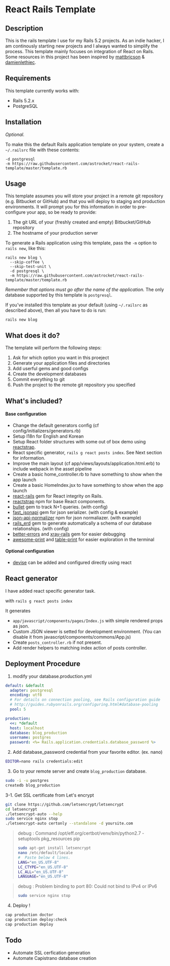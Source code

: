 # React Rails Template

## Description
This is the rails template I use for my Rails 5.2 projects.
As an indie hacker, I am continously starting new projects and I always wanted to simplify the process.
This template mainly focuses on integration of React on Rails.
Some resources in this project has been inspired by [mattbricson][] & [damienlethiec][].

## Requirements

This template currently works with:

* Rails 5.2.x
* PostgreSQL

## Installation

*Optional.*

To make this the default Rails application template on your system, create a `~/.railsrc` file with these contents:

```
-d postgresql
-m https://raw.githubusercontent.com/astrocket/react-rails-template/master/template.rb
```

## Usage

This template assumes you will store your project in a remote git repository (e.g. Bitbucket or GitHub) and that you will deploy to staging and production environments. It will prompt you for this information in order to pre-configure your app, so be ready to provide:

1. The git URL of your (freshly created and empty) Bitbucket/GitHub repository
2. The hostname of your production server

To generate a Rails application using this template, pass the `-m` option to `rails new`, like this:

```
rails new blog \
  --skip-coffee \
  --skip-test-unit \
  -d postgresql \
  -m https://raw.githubusercontent.com/astrocket/react-rails-template/master/template.rb
```

*Remember that options must go after the name of the application.* The only database supported by this template is `postgresql`.

If you’ve installed this template as your default (using `~/.railsrc` as described above), then all you have to do is run:

```
rails new blog
```

## What does it do?

The template will perform the following steps:

1. Ask for which option you want in this proeject
2. Generate your application files and directories
3. Add userful gems and good configs
4. Create the development databases
5. Commit everything to git
6. Push the project to the remote git repository you specified

## What's included?

#### Base configuration

* Change the default generators config (cf config/initializers/generators.rb)
* Setup I18n for English and Korean
* Setup React folder structures with some out of box demo using [reactstrap][].
* React specific generator, `rails g react posts index`. See Next section for information.
* Improve the main layout (cf app/views/layouts/application.html.erb) to include webpack in the asset pipeline
* Create a basic home_controller.rb to have something to show when the app launch
* Create a basic HomeIndex.jsx to have something to show when the app launch
* [react-rails][] gem for React integrity on Rails.
* [reactstrap][] npm for base React components.
* [bullet][] gem to track N+1 queries. (with config)
* [fast_jsonapi][] gem for json serializer. (with config & example)
* [json-api-normalizer][] npm for json normaliazer. (with example)
* [rails_erd][] gem to generate automatically a schema of our database relationships. (with config)
* [better-errors][] and [xray-rails][] gem for easier debugging
* [awesome-print][] and [table-print][] for easier exploration in the terminal

#### Optional configuration

* [devise][] can be added and configured directly using react

## React generator

I have added react specific generator task.

with `rails g react posts index`

It generates

* `app/javascript/components/pages/Index.js` with simple rendered props as json.
* Custom JSON viewer is setted for development environment. (You can disable it from javascript/components/commons/App.js)
* Create `posts_controller.rb` if not present.
* Add render helpers to matching index action of posts controller.

## Deployment Procedure

1. modify your database.production.yml
```yml
default: &default
  adapter: postgresql
  encoding: utf8
  # For details on connection pooling, see Rails configuration guide
  # http://guides.rubyonrails.org/configuring.html#database-pooling
  pool: 5

production:
  <<: *default
  host: localhost
  database: blog_production
  username: postgres
  password: <%= Rails.application.credentials.database_password %>
```

2. Add database_password credential from your favorite editor. (ex. nano)
```bash
EDITOR=nano rails credentials:edit
```

3. Go to your remote server and create `blog_production` database.
```bash
sudo -i -u postgres
createdb blog_production
```

3-1. Get SSL certificate from Let's encrypt
```bash
git clone https://github.com/letsencrypt/letsencrypt
cd letsencrypt
./letsencrypt-auto --help
sudo service nginx stop
./letsencrypt-auto certonly --standalone -d yoursite.com
```

> debug : Command /opt/eff.org/certbot/venv/bin/python2.7 - setuptools pkg_resources pip
> ```bash
> sudo apt-get install letsencrypt
> nano /etc/default/locale
> #  Paste below 4 lines.
> LANG="en_US.UTF-8"
> LC_CTYPE="en_US.UTF-8"
> LC_ALL="en_US.UTF-8"
> LANGUAGE="en_US.UTF-8"
> ```

> debug : Problem binding to port 80: Could not bind to IPv4 or IPv6
> ```bash
> sudo service nginx stop
> ```

4. Deploy !
```bash
cap production doctor
cap production deploy:check
cap production deploy
```

## Todo
* Automate SSL cerfication generation
* Automate Capistrano database creation

[mattbricson]: https://github.com/mattbrictson/rails-template
[damienlethiec]: https://github.com/damienlethiec/modern-rails-template
[react-rails]: https://github.com/reactjs/react-rails
[reactstrap]: https://github.com/reactstrap/reactstrap
[bullet]: https://github.com/flyerhzm/bullet
[fast_jsonapi]: https://github.com/Netflix/fast_jsonapi
[json-api-normalizer]: https://github.com/yury-dymov/json-api-normalizer
[rails_erd]: https://github.com/voormedia/rails-erd
[better-errors]: https://github.com/charliesome/better_errors
[xray-rails]: https://github.com/brentd/xray-rails
[awesome-print]: https://github.com/michaeldv/awesome_print
[table-print]: https://github.com/arches/table_print
[devise]: https://github.com/plataformatec/devise
